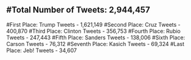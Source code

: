 #Total Number of Tweets: 2,944,457 
---
#First Place: Trump Tweets - 1,621,149
#Second Place: Cruz Tweets - 400,870
#Third Place: Clinton Tweets - 356,753
#Fourth Place: Rubio Tweets - 247,443
#Fifth Place: Sanders Tweets - 138,006
#Sixth Place: Carson Tweets - 76,312
#Seventh Place: Kasich Tweets - 69,324
#Last Place: Jeb! Tweets - 34,607
